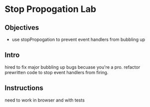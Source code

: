 # Stop Propogation Lab

## Objectives
+ use stopPropogation to prevent event handlers from bubbling up

## Intro
hired to fix major bubbling up bugs becuase you're a pro. refactor prewritten code to stop event handlers from firing.



## Instructions
 need to work in browser and with tests
